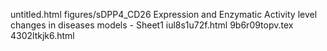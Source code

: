 untitled.html
figures/sDPP4_CD26 Expression and Enzymatic Activity level changes in diseases models  - Sheet1
iul8s1u72f.html
9b6r09topv.tex
4302ltkjk6.html